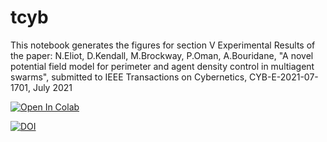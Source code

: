 # tcyb
This notebook generates the figures for section V Experimental Results of the
paper: N.Eliot, D.Kendall, M.Brockway, P.Oman, A.Bouridane, "A novel potential
field model for perimeter and agent density control in multiagent swarms",
submitted to IEEE Transactions on Cybernetics, CYB-E-2021-07-1701, July 2021

[![Open In Colab](https://colab.research.google.com/assets/colab-badge.svg)](https://colab.research.google.com/github/davidkendall/tcyb/blob/master/tcyb.ipynb)

[![DOI](https://zenodo.org/badge/DOI/10.5281/zenodo.5148528.svg)](https://doi.org/10.5281/zenodo.5148528)
